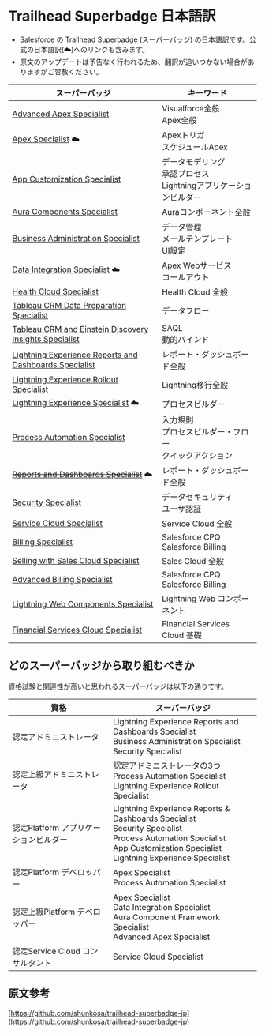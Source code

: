 # Trailhead Superbadge 日本語訳

* Salesforce の Trailhead Superbadge (スーパーバッジ) の日本語訳です。公式の日本語訳(☁️)へのリンクも含みます。
* 原文のアップデートは予告なく行われるため、翻訳が追いつかない場合がありますがご容赦ください。


| スーパーバッジ | キーワード |
|-|-|
| [Advanced Apex Specialist](https://seiri-blog.github.io/trailhead-superbadge/posts/advanced-apex-specialist/advanced-apex-specialist)  | Visualforce全般<br>Apex全般|
| [Apex Specialist](https://developer.salesforce.com/jpblogs/2018/05/apex_specialist_superbadge/) ☁️ | Apexトリガ<br>スケジュールApex|
| [App Customization Specialist](https://seiri-blog.github.io/trailhead-superbadge/posts/app-customization-specialist/app-customization-specialist) | データモデリング<br>承認プロセス<br>Lightningアプリケーションビルダー|
| [Aura Components Specialist](https://seiri-blog.github.io/trailhead-superbadge/posts/aura-components-specialist/aura-components-specialist) | Auraコンポーネント全般 |
| [Business Administration Specialist](https://seiri-blog.github.io/trailhead-superbadge/posts/business-administration-specialist/business-administration-specialist) | データ管理<br>メールテンプレート<br>UI設定|
| [Data Integration Specialist](https://developer.salesforce.com/jpblogs/2018/06/data_integration_superbadge/) ☁️ | Apex Webサービス<br>コールアウト|
| [Health Cloud Specialist](https://seiri-blog.github.io/trailhead-superbadge/posts/health-cloud-specialist/health-cloud-specialist) | Health Cloud 全般|
| [Tableau CRM Data Preparation Specialist](https://seiri-blog.github.io/trailhead-superbadge/posts/analytics-integration-specialist/analytics-integration-specialist) | データフロー|
| [Tableau CRM and Einstein Discovery Insights Specialist](https://seiri-blog.github.io/trailhead-superbadge/posts/analytics-insights-specialist/analytics-insights-specialist)| SAQL<br>動的バインド|
| [Lightning Experience Reports and Dashboards Specialist](https://seiri-blog.github.io/trailhead-superbadge/posts/lex-reports-dashboards-specialist/lex-reports-dashboards-specialist) | レポート・ダッシュボード全般|
| [Lightning Experience Rollout Specialist](https://seiri-blog.github.io/trailhead-superbadge/posts/lex-rollout-specialist/lex-rollout-specialist) | Lightning移行全般|
| [Lightning Experience Specialist](https://developer.salesforce.com/jpblogs/2018/10/lex_specialist_superbadge/) ☁️ | プロセスビルダー|
| [Process Automation Specialist](https://seiri-blog.github.io/trailhead-superbadge/posts/process-automation-specialist/process-automation-specialist) | 入力規則<br>プロセスビルダー・フロー<br>クイックアクション|
| ~~[Reports and Dashboards Specialist](https://developer.salesforce.com/jpblogs/2018/04/reports_and_dashboards_superbadge/)~~ ☁️ | レポート・ダッシュボード全般|
| [Security Specialist](https://seiri-blog.github.io/trailhead-superbadge/posts/security-specialist/security-specialist) | データセキュリティ<br>ユーザ認証|
| [Service Cloud Specialist](https://seiri-blog.github.io/trailhead-superbadge/posts/service-cloud-admin-specialist/service-cloud-admin-specialist) | Service Cloud 全般|
| [Billing Specialist](https://seiri-blog.github.io/trailhead-superbadge/posts/billing-specialist/billing-specialist)| Salesforce CPQ<br>Salesforce Billing|
| [Selling with Sales Cloud Specialist](https://seiri-blog.github.io/trailhead-superbadge/posts/sales-cloud-specialist/sales-cloud-specialist)| Sales Cloud 全般|
| [Advanced Billing Specialist](https://seiri-blog.github.io/trailhead-superbadge/posts/advanced-billing-specialist/advanced-billing-specialist)|Salesforce CPQ<br>Salesforce Billing|
| [Lightning Web Components Specialist](https://seiri-blog.github.io/trailhead-superbadge/posts/lwc-specialist/lwc-specialist)|Lightning Web コンポーネント|
| [Financial Services Cloud Specialist](https://seiri-blog.github.io/trailhead-superbadge/posts/fsc-specialist/fsc-specialist)|Financial Services Cloud 基礎|

## どのスーパーバッジから取り組むべきか
資格試験と関連性が高いと思われるスーパーバッジは以下の通りです。

|資格|スーパーバッジ|
|-|-|
|認定アドミニストレータ|Lightning Experience Reports and Dashboards Specialist<br>Business Administration Specialist<br>Security Specialist|
|認定上級アドミニストレータ|認定アドミニストレータの3つ<br>Process Automation Specialist<br>Lightning Experience Rollout Specialist|
|認定Platform アプリケーションビルダー|Lightning Experience Reports & Dashboards Specialist<br>Security Specialist<br>Process Automation Specialist<br>App Customization Specialist<br>Lightning Experience Specialist|
|認定Platform デベロッパー|Apex Specialist<br>Process Automation Specialist |
|認定上級Platform デベロッパー|Apex Specialist<br>Data Integration Specialist<br>Aura Component Framework Specialist<br>Advanced Apex Specialist|
|認定Service Cloud コンサルタント|Service Cloud Specialist|

## 原文参考

[https://github.com/shunkosa/trailhead-superbadge-jp](https://github.com/shunkosa/trailhead-superbadge-jp)
